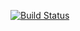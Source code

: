 [![Build Status](http://pi4.chux.net:9999/jenkins/job/CHUX/job/CompSci/job/puzzles/job/longest-connected-path/badge/icon)](http://pi4.chux.net:9999/jenkins/job/CHUX/job/CompSci/job/puzzles/job/longest-connected-path/)